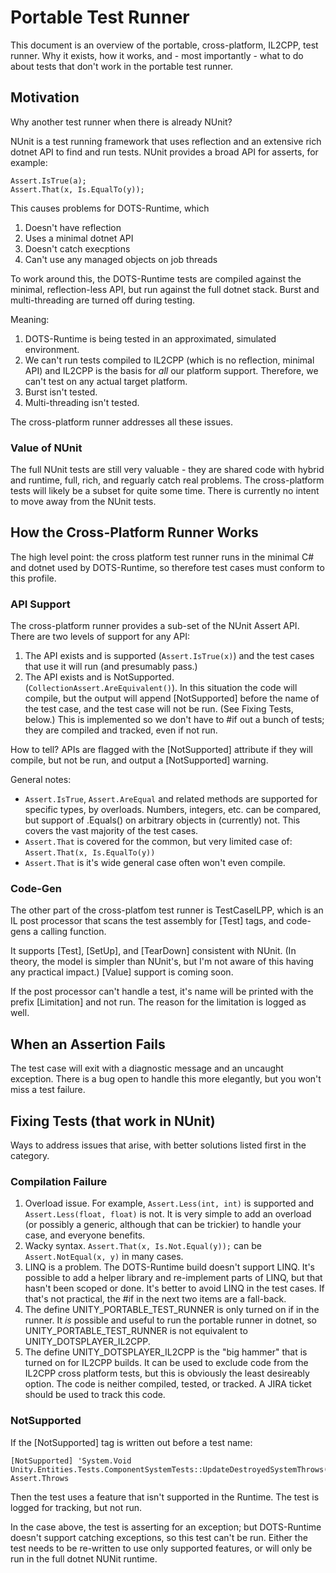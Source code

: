 # Portable Test Runner

This document is an overview of the portable, cross-platform, IL2CPP,
test runner. Why it exists, how it works, and - most importantly - 
what to do about tests that don't work in the portable test runner.

## Motivation

Why another test runner when there is already NUnit?

NUnit is a test running framework that uses reflection and an extensive
rich dotnet API to find and run tests. NUnit provides a broad API for asserts,
for example:

```
Assert.IsTrue(a);
Assert.That(x, Is.EqualTo(y));
```

This causes problems for DOTS-Runtime, which

1. Doesn't have reflection
2. Uses a minimal dotnet API
3. Doesn't catch execptions
4. Can't use any managed objects on job threads

To work around this, the DOTS-Runtime tests are compiled against the minimal,
reflection-less API, but run against the full dotnet stack. Burst and 
multi-threading are turned off during testing.

Meaning:

1. DOTS-Runtime is being tested in an approximated, simulated environment.
2. We can't run tests compiled to IL2CPP (which is no reflection, minimal
   API) and IL2CPP is the basis for *all* our platform support. Therefore,
   we can't test on any actual target platform.
3. Burst isn't tested.
4. Multi-threading isn't tested.

The cross-platform runner addresses all these issues.

### Value of NUnit

The full NUnit tests are still very valuable - they are shared code with
hybrid and runtime, full, rich, and reguarly catch real problems. The
cross-platform tests will likely be a subset for quite some time. There is
currently no intent to move away from the NUnit tests.

## How the Cross-Platform Runner Works

The high level point: the cross platform test runner runs in the minimal
C# and dotnet used by DOTS-Runtime, so therefore test cases must
conform to this profile.

### API Support

The cross-platform runner provides a sub-set of the NUnit Assert API. There
are two levels of support for any API:

1. The API exists and is supported (`Assert.IsTrue(x)`) and the test cases
   that use it will run (and presumably pass.)
2. The API exists and is NotSupported. (`CollectionAssert.AreEquivalent()`). 
   In this situation the code will compile, but the output will append 
   [NotSupported] before the name of the test case, and the test case will
   not be run. (See Fixing Tests, below.) This is implemented so we don't
   have to #if out a bunch of tests; they are compiled and tracked, even
   if not run.

How to tell? APIs are flagged with the [NotSupported] attribute if they will 
compile, but not be run, and output a [NotSupported] warning.

General notes:

* `Assert.IsTrue`, `Assert.AreEqual` and related methods are supported for 
   specific types, by overloads. Numbers, integers, etc. can be compared,
   but support of .Equals() on arbitrary objects in (currently) not. This
   covers the vast majority of the test cases.
* `Assert.That` is covered for the common, but very limited case 
   of: `Assert.That(x, Is.EqualTo(y))`
* `Assert.That` is it's wide general case often won't even compile.

### Code-Gen

The other part of the cross-platfom test runner is TestCaseILPP, which is
an IL post processor that scans the test assembly for [Test] tags, and
code-gens a calling function.

It supports [Test], [SetUp], and [TearDown] consistent with NUnit. (In theory,
the model is simpler than NUnit's, but I'm not aware of this having any
practical impact.) [Value] support is coming soon.

If the post processor can't handle a test, it's name will be printed
with the prefix [Limitation] and not run. The reason for the limitation
is logged as well.

## When an Assertion Fails

The test case will exit with a diagnostic message and an uncaught exception.
There is a bug open to handle this more elegantly, but you won't miss a test
failure.

## Fixing Tests (that work in NUnit)

Ways to address issues that arise, with better solutions listed first
in the category.

### Compilation Failure

1. Overload issue. For example, `Assert.Less(int, int)` is supported and
   `Assert.Less(float, float)` is not. It is very simple to add an overload
   (or possibly a generic, although that can be trickier) to handle your case,
   and everyone benefits. 
2. Wacky syntax. `Assert.That(x, Is.Not.Equal(y));` can be 
   `Assert.NotEqual(x, y)` in many cases.
3. LINQ is a problem. The DOTS-Runtime build doesn't support LINQ. It's 
   possible to add a helper library and re-implement parts of LINQ, but that
   hasn't been scoped or done. It's better to avoid LINQ in the test cases.
   If that's not practical, the #if in the next two items are a fall-back.
4. The define UNITY_PORTABLE_TEST_RUNNER is only turned on if in the runner.
   It *is* possible and useful to run the portable runner in dotnet, so
   UNITY_PORTABLE_TEST_RUNNER is not equivalent to UNITY_DOTSPLAYER_IL2CPP.
5. The define UNITY_DOTSPLAYER_IL2CPP is the "big hammer" that is turned on
   for IL2CPP builds. It can be used to exclude code from the IL2CPP cross
   platform tests, but this is obviously the least desireably option. The
   code is neither compiled, tested, or tracked. A JIRA ticket should be used
   to track this code.

### NotSupported

If the [NotSupported] tag is written out before a test name:

```
[NotSupported] 'System.Void Unity.Entities.Tests.ComponentSystemTests::UpdateDestroyedSystemThrows()' Assert.Throws
```

Then the test uses a feature that isn't supported in the Runtime. The test
is logged for tracking, but not run.

In the case above, the test is asserting for an exception; but DOTS-Runtime
doesn't support catching exceptions, so this test can't be run. Either the
test needs to be re-written to use only supported features, or will only
be run in the full dotnet NUNit runtime.
